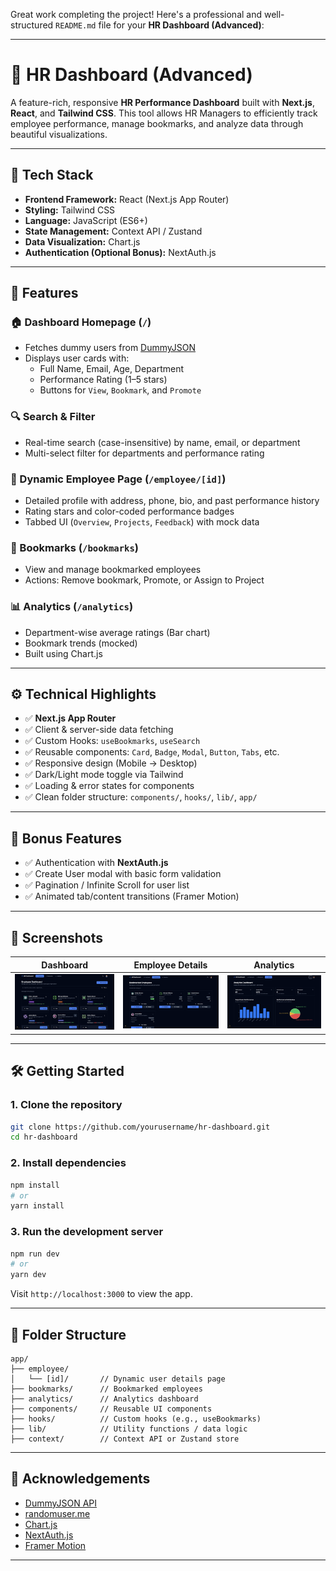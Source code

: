 Great work completing the project! Here's a professional and well-structured `README.md` file for your **HR Dashboard (Advanced)**:

---


# 💼 HR Dashboard (Advanced)

A feature-rich, responsive **HR Performance Dashboard** built with **Next.js**, **React**, and **Tailwind CSS**. This tool allows HR Managers to efficiently track employee performance, manage bookmarks, and analyze data through beautiful visualizations.

---

## 🔧 Tech Stack

- **Frontend Framework:** React (Next.js App Router)
- **Styling:** Tailwind CSS
- **Language:** JavaScript (ES6+)
- **State Management:** Context API / Zustand
- **Data Visualization:** Chart.js
- **Authentication (Optional Bonus):** NextAuth.js

---

## 🚀 Features

### 🏠 Dashboard Homepage (`/`)
- Fetches dummy users from [DummyJSON](https://dummyjson.com/users?limit=20)
- Displays user cards with:
  - Full Name, Email, Age, Department
  - Performance Rating (1–5 stars)
  - Buttons for `View`, `Bookmark`, and `Promote`

### 🔍 Search & Filter
- Real-time search (case-insensitive) by name, email, or department
- Multi-select filter for departments and performance rating

### 👤 Dynamic Employee Page (`/employee/[id]`)
- Detailed profile with address, phone, bio, and past performance history
- Rating stars and color-coded performance badges
- Tabbed UI (`Overview`, `Projects`, `Feedback`) with mock data

### 📌 Bookmarks (`/bookmarks`)
- View and manage bookmarked employees
- Actions: Remove bookmark, Promote, or Assign to Project

### 📊 Analytics (`/analytics`)
- Department-wise average ratings (Bar chart)
- Bookmark trends (mocked)
- Built using Chart.js

---

## ⚙️ Technical Highlights

- ✅ **Next.js App Router**
- ✅ Client & server-side data fetching
- ✅ Custom Hooks: `useBookmarks`, `useSearch`
- ✅ Reusable components: `Card`, `Badge`, `Modal`, `Button`, `Tabs`, etc.
- ✅ Responsive design (Mobile → Desktop)
- ✅ Dark/Light mode toggle via Tailwind
- ✅ Loading & error states for components
- ✅ Clean folder structure: `components/`, `hooks/`, `lib/`, `app/`

---

## 🌟 Bonus Features

- ✅ Authentication with **NextAuth.js**
- ✅ Create User modal with basic form validation
- ✅ Pagination / Infinite Scroll for user list
- ✅ Animated tab/content transitions (Framer Motion)

---

## 📸 Screenshots

| Dashboard | Employee Details | Analytics |
|----------|------------------|-----------|
| ![Dashboard](screenshots/Dashboard.png) | ![bookmarks](screenshots/bookmarks.png) | ![analytics](screenshots/analytics.png) | ![CreateEmployee](screenshots/CreateEmployee.png) | ![EmployeeDetails](screenshots/EmployeeDetails.png) | ![Signin](screenshots/signin.png) |

---

## 🛠️ Getting Started

### 1. Clone the repository
```bash
git clone https://github.com/yourusername/hr-dashboard.git
cd hr-dashboard
````

### 2. Install dependencies

```bash
npm install
# or
yarn install
```

### 3. Run the development server

```bash
npm run dev
# or
yarn dev
```

Visit `http://localhost:3000` to view the app.

---

## 📁 Folder Structure

```
app/
├── employee/
│   └── [id]/       // Dynamic user details page
├── bookmarks/      // Bookmarked employees
├── analytics/      // Analytics dashboard
├── components/     // Reusable UI components
├── hooks/          // Custom hooks (e.g., useBookmarks)
├── lib/            // Utility functions / data logic
├── context/        // Context API or Zustand store
```

---

## 🙌 Acknowledgements

* [DummyJSON API](https://dummyjson.com/)
* [randomuser.me](https://randomuser.me/)
* [Chart.js](https://www.chartjs.org/)
* [NextAuth.js](https://next-auth.js.org/)
* [Framer Motion](https://www.framer.com/motion/)

---

